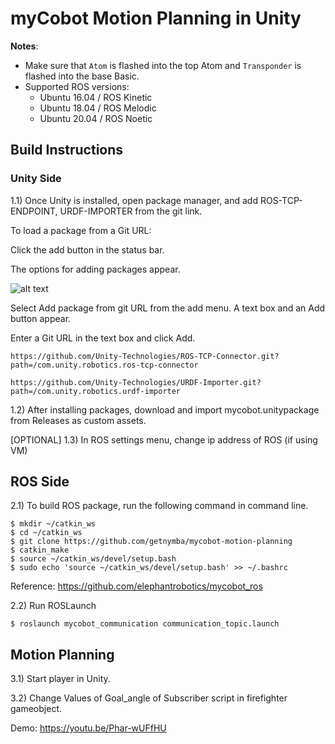 # myCobot Motion Planning in Unity 

**Notes**:

<!-- This is the mycobot motion planning package written by Nyambayar D.([getnymba@gmail.com]()) -->

* Make sure that `Atom` is flashed into the top Atom and `Transponder` is flashed into the base Basic.
* Supported ROS versions:
   * Ubuntu 16.04 / ROS Kinetic
   * Ubuntu 18.04 / ROS Melodic
   * Ubuntu 20.04 / ROS Noetic
   
## Build Instructions
### Unity Side

1.1) Once Unity is installed, open package manager, and add ROS-TCP-ENDPOINT, URDF-IMPORTER from the git link.

To load a package from a Git URL:

Click the add button in the status bar.

The options for adding packages appear.

 ![alt text](https://docs.unity3d.com/uploads/Main/upm-ui-giturl.png)

Select Add package from git URL from the add menu. A text box and an Add button appear.

Enter a Git URL in the text box and click Add.

  ```
  https://github.com/Unity-Technologies/ROS-TCP-Connector.git?path=/com.unity.robotics.ros-tcp-connector
  ```
  
  ```
  https://github.com/Unity-Technologies/URDF-Importer.git?path=/com.unity.robotics.urdf-importer
  ```

1.2) After installing packages, download and import mycobot.unitypackage from Releases as custom assets.

[OPTIONAL] 1.3) In ROS settings menu, change ip address of ROS (if using VM)

## ROS Side

2.1) To build ROS package, run the following command in command line.

```
$ mkdir ~/catkin_ws
$ cd ~/catkin_ws
$ git clone https://github.com/getnymba/mycobot-motion-planning
$ catkin_make
$ source ~/catkin_ws/devel/setup.bash
$ sudo echo 'source ~/catkin_ws/devel/setup.bash' >> ~/.bashrc
```
Reference: https://github.com/elephantrobotics/mycobot_ros

2.2) Run ROSLaunch

```
$ roslaunch mycobot_communication communication_topic.launch
```

## Motion Planning

3.1) Start player in Unity.

3.2) Change Values of Goal_angle of Subscriber script in firefighter gameobject.

Demo: https://youtu.be/Phar-wUFfHU
